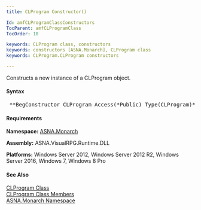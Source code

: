 ```yaml
---
title: CLProgram Constructor()

Id: amfCLProgramClassConstructors
TocParent: amfCLProgramClass
TocOrder: 10

keywords: CLProgram class, constructors
keywords: constructors [ASNA.Monarch], CLProgram class
keywords: CLProgram.CLProgram constructors

---
```


Constructs a new instance of a CLProgram object.
<!-- start -->

#### Syntax
<pre class="syntax"> **BegConstructor CLProgram Access(*Public) Type(CLProgram)**       </pre>

<!-- start -->

#### Requirements
**Namespace:** [ASNA.Monarch](amfMonarchNamespace.html)

**Assembly:** ASNA.VisualRPG.Runtime.DLL 

**Platforms:** Windows Server 2012, Windows Server 2012 R2, Windows Server 2016, Windows 7, Windows 8 Pro
<!-- end -->

#### See Also
[CLProgram Class](amfCLProgramClass.html) <br clear="none" /> [ CLProgram Class Members](amfCLProgramClassMembers.html) <br clear="none" /> [ASNA.Monarch Namespace](amfMonarchNamespace.html) 
